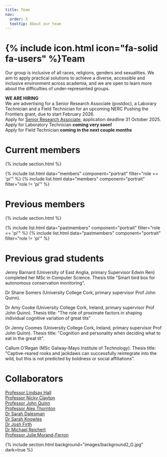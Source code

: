 ```yaml
---
title: Team
nav:
  order: 3
  tooltip: About our team
---
```


# {% include icon.html icon="fa-solid fa-users" %}Team

Our group is inclusive of all races, religions, genders and sexualities. We aim to apply practical solutions to achieve a diverse, accessible and inclusive environment across academia, and we are open to learn more about the difficulties of under-represented groups.    

**WE ARE HIRING**  
We are advertising for a Senior Research Associate (postdoc), a Laborary Technician and a Field Technician for an upcoming NERC Pushing the Frontiers grant, due to start February 2026.  
Apply for [Senior Research Associate](https://vacancies.uea.ac.uk/vacancies/1808/senior-research-associate-ra2354.html), application deadline 31 October 2025.  
Apply for Laboratory Technician **coming very soon!**  
Apply for Field Technician **coming in the next couple months**  

# Current members

{% include section.html %}

{% include list.html data="members" component="portrait" filter="role == 'pi'" %}
{% include list.html data="members" component="portrait" filter="role != 'pi'" %}

# Previous members

{% include section.html %}

{% include list.html data="pastmembers" component="portrait" filter="role == 'pi'" %}
{% include list.html data="pastmembers" component="portrait" filter="role != 'pi'" %}

# Previous grad students  

Jenny Barnard (University of East Anglia, primary Supervisor Edwin Ren) completed her MSc in Computer Science. Thesis title "Smart bird box for autonomous conservation monitoring".

Dr Shane Somers (University College Cork, primary supervisor Prof John Quinn).

Dr Amy Cooke (University College Cork, Ireland, primary supervisor Prof John Quinn). Thesis title: "The role of proximate factors in shaping individual cognitive variation of great tits"

Dr Jenny Coomes (University College Cork, Ireland, primary supervisor Prof John Quinn). Thesis title: "Cognition and personality when deciding what to eat in the great tit".

Callum O’Regan (MSc Galway-Mayo Institute of Technology). Thesis title: "Captive-reared rooks and jackdaws can successfully reintegrate into the wild, but this is not predicted by boldness or social affiliations".

# Collaborators

[Professor Lindsay Hall](https://www.birmingham.ac.uk/staff/profiles/microbiology-infection/hall-lindsay)  
[Professor Nicky Clayton](https://www.nickyclayton.com/)  
[Professor John Quinn](https://www.ucc.ie/en/zooresearch/ucc-zoo-research-people/professorjohnquinn/)  
[Professor Alex Thornton](https://www.wildcognitionresearch.com/people)  
[Dr Sarah Dalesman](https://www.aber.ac.uk/en/ibers/staff-profiles/listing/profile/sad31/)  
[Dr Sarah Knowles](https://www.knowleslab.com/)  
[Dr Josh Firth](https://www.firthnetwork.com/)  
[Dr Michael Reichert](https://reichertlab.com/)  
[Professor Julie Morand-Ferron](https://www.facetsjournal.com/doi/full/10.1139/facets-2023-0190)  


 {% include section.html background="images/background2_G.jpg" dark=true %}